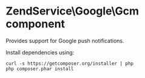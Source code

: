 ZendService\Google\Gcm component
================================

Provides support for Google push notifications.

Install dependencies using:

```
curl -s https://getcomposer.org/installer | php
php composer.phar install
```
